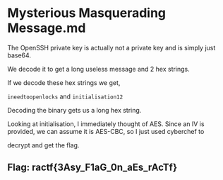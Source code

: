# Mysterious Masquerading Message.md

The OpenSSH private key is actually not a private key and is simply just base64.

We decode it to get a long useless message and 2 hex strings.

If we decode these hex strings we get,

`ineedtoopenlocks` and `initialisation12`

Decoding the binary gets us a long hex string.

Looking at initialisation, I immediately thought of AES. Since an IV is provided, we can assume it is AES-CBC, so I just used cyberchef to

decrypt and get the flag.

## Flag: ractf{3Asy\_F1aG\_0n\_aEs\_rAcTf}

